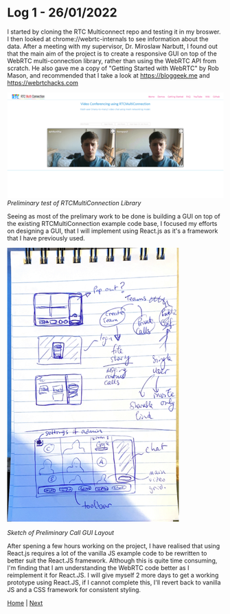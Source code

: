 # Log 1 - 26/01/2022
I started by cloning the RTC Multiconnect repo and testing it in my broswer. I then looked at chrome://webrtc-internals to see information about the data. After a meeting with my supervisor, Dr. Miroslaw Narbutt, I found out that the main aim of the project is to create a responsive GUI on top of the WebRTC multi-connection library, rather than using the WebRTC API from scratch. He also gave me a copy of "Getting Started with WebRTC" by Rob Mason, and recommended that I take a look at https://bloggeek.me and https://webrtchacks.com

![Initial Test of RTCMultiConnection](../../images/FirstTest.png)
*Preliminary test of RTCMultiConnection Library*

Seeing as most of the prelimary work to be done is building a GUI on top of the existing RTCMultiConnection example code base, I focused my efforts on designing a GUI, that I will implement using React.js as it's a framework that I have previously used.

<img src="../../images/prelimUILayout.png" alt="Sketch of Preliminary Call GUI Layout" width="400"/>

*Sketch of Preliminary Call GUI Layout*

After spening a few hours working on the project, I have realised that using React.js requires a lot of the vanilla JS example code to be rewritten to better suit the React.JS framework. Although this is quite time consuming, I'm finding that I am understanding the WebRTC code better as I reimplement it for React.JS. I will give myself 2 more days to get a working prototype using React.JS, if I cannot complete this, I'll revert back to vanilla JS and a CSS framework for consistent styling.

[Home](../../README.md) | [Next](27012022.md)

